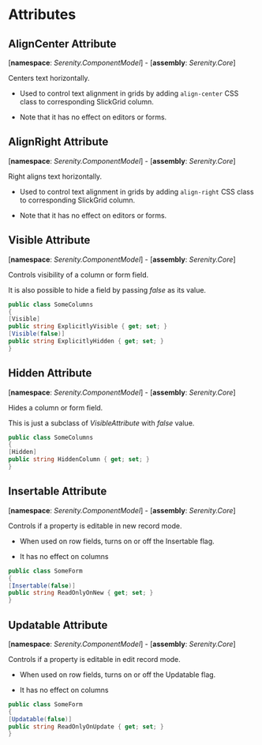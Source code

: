 # Attributes

## AlignCenter Attribute

[**namespace**: *Serenity.ComponentModel*] - [**assembly**: *Serenity.Core*]

Centers text horizontally.

* Used to control text alignment in grids by adding `align-center` CSS class to corresponding SlickGrid column.

* Note that it has no effect on editors or forms.

## AlignRight Attribute

[**namespace**: *Serenity.ComponentModel*] - [**assembly**: *Serenity.Core*]

Right aligns text horizontally.

* Used to control text alignment in grids by adding `align-right` CSS class to corresponding SlickGrid column.

* Note that it has no effect on editors or forms.

## Visible Attribute

[**namespace**: *Serenity.ComponentModel*] - [**assembly**: *Serenity.Core*]

Controls visibility of a column or form field.

It is also possible to hide a field by passing *false* as its value.

```cs
public class SomeColumns
{
[Visible]
public string ExplicitlyVisible { get; set; }
[Visible(false)]
public string ExplicitlyHidden { get; set; }
}
```

## Hidden Attribute

[**namespace**: *Serenity.ComponentModel*] - [**assembly**: *Serenity.Core*]

Hides a column or form field.

This is just a subclass of *VisibleAttribute* with *false* value.

```cs
public class SomeColumns
{
[Hidden]
public string HiddenColumn { get; set; }
}
```

## Insertable Attribute

[**namespace**: *Serenity.ComponentModel*] - [**assembly**: *Serenity.Core*]

Controls if a property is editable in new record mode.

* When used on row fields, turns on or off the Insertable flag.

* It has no effect on columns

```cs
public class SomeForm
{
[Insertable(false)]
public string ReadOnlyOnNew { get; set; }
}
```

## Updatable Attribute

[**namespace**: *Serenity.ComponentModel*] - [**assembly**: *Serenity.Core*]

Controls if a property is editable in edit record mode.

* When used on row fields, turns on or off the Updatable flag.

* It has no effect on columns

```cs
public class SomeForm
{
[Updatable(false)]
public string ReadOnlyOnUpdate { get; set; }
}
```
